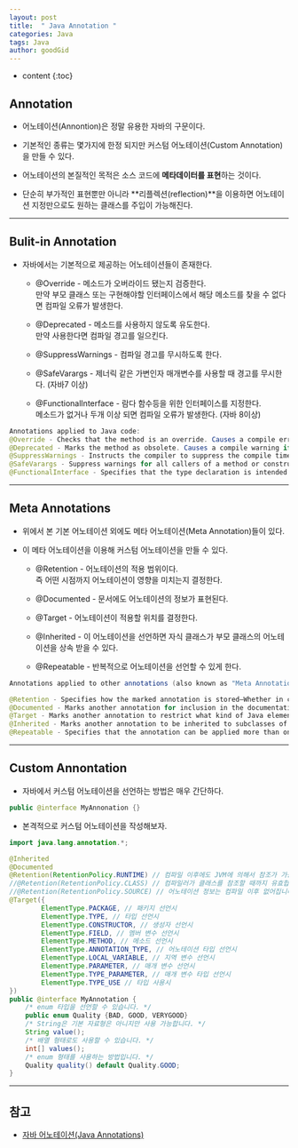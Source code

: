 ```yaml
---
layout: post
title:  " Java Annotation "
categories: Java
tags: Java
author: goodGid
---
```

* content
{:toc}

## Annotation

* 어노테이션(Annontion)은 정말 유용한 자바의 구문이다. 

* 기본적인 종류는 몇가지에 한정 되지만 커스텀 어노테이션(Custom Annotation)을 만들 수 있다.

* 어노테이션의 본질적인 목적은 소스 코드에 **메타데이터를 표현**하는 것이다. 

* 단순히 부가적인 표현뿐만 아니라 **리플렉션(reflection)**을 이용하면 어노테이션 지정만으로도 원하는 클래스를 주입이 가능해진다.







---

## Bulit-in Annotation

* 자바에서는 기본적으로 제공하는 어노테이션들이 존재한다.

    - @Override - 메소드가 오버라이드 됐는지 검증한다. <br> 만약 부모 클래스 또는 구현해야할 인터페이스에서 해당 메소드를 찾을 수 없다면 컴파일 오류가 발생한다.

    - @Deprecated - 메소드를 사용하지 않도록 유도한다. <br> 만약 사용한다면 컴파일 경고를 일으킨다.

    - @SuppressWarnings - 컴파일 경고를 무시하도록 한다.

    - @SafeVarargs - 제너릭 같은 가변인자 매개변수를 사용할 때 경고를 무시한다. (자바7 이상)

    - @FunctionalInterface - 람다 함수등을 위한 인터페이스를 지정한다. <br> 메소드가 없거나 두개 이상 되면 컴파일 오류가 발생한다. (자바 8이상)


``` java
Annotations applied to Java code:
@Override - Checks that the method is an override. Causes a compile error if the method is not found in one of the parent classes or implemented interfaces.
@Deprecated - Marks the method as obsolete. Causes a compile warning if the method is used.
@SuppressWarnings - Instructs the compiler to suppress the compile time warnings specified in the annotation parameters.
@SafeVarargs - Suppress warnings for all callers of a method or constructor with a generics varargs parameter, since Java 7.
@FunctionalInterface - Specifies that the type declaration is intended to be a functional interface, since Java 8.
```

---

## Meta Annotations

* 위에서 본 기본 어노테이션 외에도 메타 어노테이션(Meta Annotation)들이 있다. 

* 이 메타 어노테이션을 이용해 커스텀 어노테이션을 만들 수 있다.

    - @Retention - 어노테이션의 적용 범위이다. <br> 즉 어떤 시점까지 어노테이션이 영향을 미치는지 결정한다.

    - @Documented - 문서에도 어노테이션의 정보가 표현된다.

    - @Target - 어노테이션이 적용할 위치를 결정한다.

    - @Inherited - 이 어노테이션을 선언하면 자식 클래스가 부모 클래스의 어노테이션을 상속 받을 수 있다.
    
    - @Repeatable - 반복적으로 어노테이션을 선언할 수 있게 한다.


``` java
Annotations applied to other annotations (also known as "Meta Annotations"):

@Retention - Specifies how the marked annotation is stored—Whether in code only, compiled into the class, or available at runtime through reflection.
@Documented - Marks another annotation for inclusion in the documentation.
@Target - Marks another annotation to restrict what kind of Java elements the annotation may be applied to.
@Inherited - Marks another annotation to be inherited to subclasses of annotated class (by default annotations are not inherited to subclasses).
@Repeatable - Specifies that the annotation can be applied more than once to the same declaration, since Java 8.
```


---

## Custom Annontation

* 자바에서 커스텀 어노테이션을 선언하는 방법은 매우 간단하다.

``` java
public @interface MyAnnonation {}
```

* 본격적으로 커스텀 어노테이션을 작성해보자.

``` java
import java.lang.annotation.*;

@Inherited
@Documented
@Retention(RetentionPolicy.RUNTIME) // 컴파일 이후에도 JVM에 의해서 참조가 가능합니다.
//@Retention(RetentionPolicy.CLASS) // 컴파일러가 클래스를 참조할 때까지 유효합니다.
//@Retention(RetentionPolicy.SOURCE) // 어노테이션 정보는 컴파일 이후 없어집니다.
@Target({
        ElementType.PACKAGE, // 패키지 선언시
        ElementType.TYPE, // 타입 선언시
        ElementType.CONSTRUCTOR, // 생성자 선언시
        ElementType.FIELD, // 멤버 변수 선언시
        ElementType.METHOD, // 메소드 선언시
        ElementType.ANNOTATION_TYPE, // 어노테이션 타입 선언시
        ElementType.LOCAL_VARIABLE, // 지역 변수 선언시
        ElementType.PARAMETER, // 매개 변수 선언시
        ElementType.TYPE_PARAMETER, // 매개 변수 타입 선언시
        ElementType.TYPE_USE // 타입 사용시
})
public @interface MyAnnotation {
    /* enum 타입을 선언할 수 있습니다. */
    public enum Quality {BAD, GOOD, VERYGOOD}
    /* String은 기본 자료형은 아니지만 사용 가능합니다. */
    String value();
    /* 배열 형태로도 사용할 수 있습니다. */
    int[] values();
    /* enum 형태를 사용하는 방법입니다. */
    Quality quality() default Quality.GOOD;
}
```


---

## 참고

* [자바 어노테이션(Java Annotations)](https://jdm.kr/blog/216)